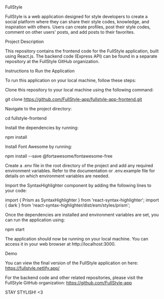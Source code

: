 FullStyle

FullStyle is a web application designed for style developers to create a social platform where they can share their style codes, knowledge, and inspiration with others. Users can create profiles, post their style codes, comment on other users' posts, and add posts to their favorites.

Project Description

This repository contains the frontend code for the FullStyle application, built using React.js. The backend code (Express API) can be found in a separate repository at the FullStyle GitHub organization.

Instructions to Run the Application

To run this application on your local machine, follow these steps:

Clone this repository to your local machine using the following command:


git clone https://github.com/FullStyle-app/fullstyle-app-frontend.git

Navigate to the project directory:

cd fullstyle-frontend

Install the dependencies by running:

npm install

Install Font Awesome by running:

npm install --save @fortawesome/fontawesome-free

Create a .env file in the root directory of the project and add any required environment variables. Refer to the documentation or .env.example file for details on which environment variables are needed.

Import the SyntaxHighlighter component by adding the following lines to your code:


import { Prism as SyntaxHighlighter } from 'react-syntax-highlighter';
import { dark } from 'react-syntax-highlighter/dist/esm/styles/prism';


Once the dependencies are installed and environment variables are set, you can run the application using:

npm start


The application should now be running on your local machine. You can access it in your web browser at http://localhost:3000.

Demo

You can view the final version of the FullStyle application on here:
https://fullstyle.netlify.app/

For the backend code and other related repositories, please visit the FullStyle GitHub organization:
https://github.com/FullStyle-app

STAY STYLISH! <3